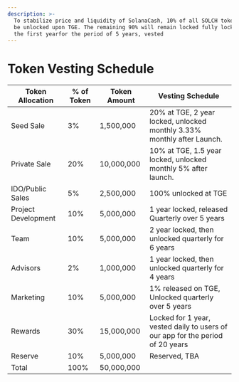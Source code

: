 ```yaml
---
description: >-
  To stabilize price and liquidity of SolanaCash, 10% of all SOLCH tokens will
  be unlocked upon TGE. The remaining 90% will remain locked fully locked for
  the first yearfor the period of 5 years, vested
---
```


# Token Vesting Schedule



| Token Allocation    | % of Token | Token Amount | Vesting Schedule                                                               |
| ------------------- | ---------- | ------------ | ------------------------------------------------------------------------------ |
| Seed Sale           | 3%         | 1,500,000    | 20% at TGE, 2 year locked, unlocked monthly 3.33% monthly after Launch.        |
| Private Sale        | 20%        | 10,000,000   | 10% at TGE, 1.5 year locked, unlocked monthly 5% after launch.                 |
| IDO/Public Sales    | 5%         | 2,500,000    | 100% unlocked at TGE                                                           |
| Project Development | 10%        | 5,000,000    | 1 year locked, released Quarterly over 5 years                                 |
| Team                | 10%        | 5,000,000    | 2 year locked, then unlocked quarterly for 6 years                             |
| Advisors            | 2%         | 1,000,000    | 1 year locked, then unlocked quarterly for 4 years                             |
| Marketing           | 10%        | 5,000,000    | 1% released on TGE, Unlocked quarterly over 5 years                            |
| Rewards             | 30%        | 15,000,000   | Locked for 1 year, vested daily to users of our app for the period of 20 years |
| Reserve             | 10%        | 5,000,000    | Reserved, TBA                                                                  |
| Total               | 100%       | 50,000,000   |                                                                                |
